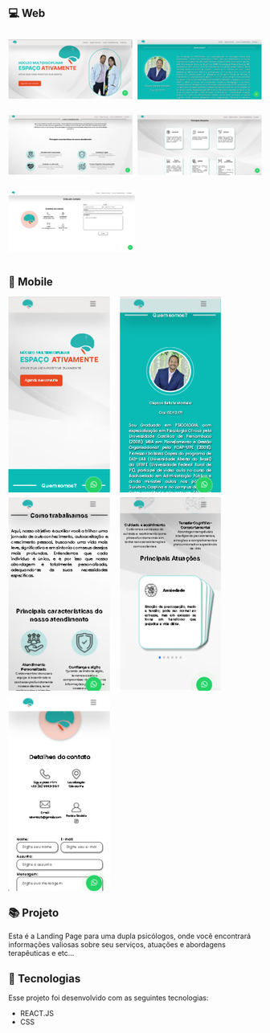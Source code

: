 ## 💻 Web
<div style="display: flex; gap:10px">
<p>
  <img src=".github/Home - Web.png" alt="Demonstração do projeto" width="100%" />
</p>
<p>
  <img src=".github/Quem somos - Web.png" alt="Demonstração do projeto" width="100%" />
</p>
</div>

<div style="display: flex; gap:10px">
<p>
<img src=".github/Como trabalhamos - Web.png" alt="Demonstração do projeto" width="100%" />
</p>
<p>
<img src=".github/Principais Atuações - Web.png" alt="Demonstração do projeto" width="100%" />
</p>
</div>

<div style="display: flex;">
        <p>
            <img src=".github/Contato -Web.png" alt="Demonstração do projeto" width="50%" />
        </p>
</div>


## 📱 Mobile
<div style="display: flex; gap:20px">
  <img src=".github/Home - Mobile.png" alt="Demonstração do projeto" width="40%" />
  <img src=".github/Quem Somos - Mobile.png" alt="Demonstração do projeto" width="40%"/>
</div>

<div style="margin-top: 10px">
  <div style="display: flex; gap:20px">
  <img src=".github/Como trabalhamos - Mobile.png" alt="Demonstração do projeto" width="40% "  />
  <img src=".github/Principais Atuações - Mobile.png" alt="Demonstração do projeto" width="40% "  />
  </div>
</div>
<div style="margin-top: 10px">
  <div style="display: flex; gap:20px">
  <img src=".github/Contato - Mobile.png" alt="Demonstração do projeto" width="40% "  />
  
  </div>
</div>

## 📚 Projeto


Esta é a Landing Page para uma dupla psicólogos, onde você encontrará informações valiosas sobre seu serviços, atuações e abordagens terapêuticas e etc...

## 🚀 Tecnologias

Esse projeto foi desenvolvido com as seguintes tecnologias:

- REACT.JS
- CSS

